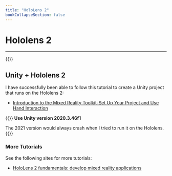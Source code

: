 ```yaml
---
title: "HoloLens 2"
bookCollapseSection: false
---   
```


# Hololens 2

---

{{<youtube P8og3nC5FaQ>}}

## Unity + Hololens 2

I have successfully been able to follow this tutorial to create a Unity project that runs on the Hololens 2:

- [Introduction to the Mixed Reality Toolkit-Set Up Your Project and Use Hand Interaction](https://learn.microsoft.com/en-us/training/modules/learn-mrtk-tutorials/)

{{<hint danger>}}
**Use Unity version 2020.3.46f1**

The 2021 version would always crash when I tried to run it on the Hololens.
{{</hint>}}

### More Tutorials

See the following sites for more tutorials:

- [HoloLens 2 fundamentals: develop mixed reality applications](https://learn.microsoft.com/en-us/training/paths/beginner-hololens-2-tutorials/)